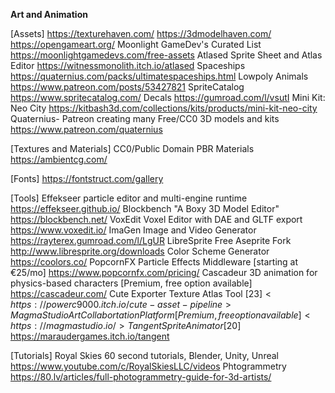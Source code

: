 
__**Art and Animation**__

[Assets]
<https://texturehaven.com/>
<https://3dmodelhaven.com/>
<https://opengameart.org/>
Moonlight GameDev's Curated List <https://moonlightgamedevs.com/free-assets>
Atlased Sprite Sheet and Atlas Editor <https://witnessmonolith.itch.io/atlased>
Spaceships <https://quaternius.com/packs/ultimatespaceships.html>
Lowpoly Animals <https://www.patreon.com/posts/53427821>
SpriteCatalog <https://www.spritecatalog.com/>
Decals <https://gumroad.com/l/vsutI>
Mini Kit: Neo City <https://kitbash3d.com/collections/kits/products/mini-kit-neo-city>
Quaternius- Patreon creating many Free/CC0 3D models and kits <https://www.patreon.com/quaternius>

[Textures and Materials]
CC0/Public Domain PBR Materials <https://ambientcg.com/>

[Fonts]
<https://fontstruct.com/gallery>

[Tools]
Effekseer particle editor and multi-engine runtime <https://effekseer.github.io/>
Blockbench "A Boxy 3D Model Editor" <https://blockbench.net/>
VoxEdit Voxel Editor with DAE and GLTF export <https://www.voxedit.io/>
ImaGen Image and Video Generator <https://rayterex.gumroad.com/l/LgUR>
LibreSprite Free Aseprite Fork <http://www.libresprite.org/downloads>
Color Scheme Generator <https://coolors.co/>
PopcornFX Particle Effects Middleware [starting at €25/mo] <https://www.popcornfx.com/pricing/>
Cascadeur 3D animation for physics-based characters [Premium, free option available] <https://cascadeur.com/>
Cute Exporter Texture Atlas Tool [$23] <https://powerc9000.itch.io/cute-asset-pipeline>
Magma Studio Art Collabortation Platform [Premium, free option available] <https://magmastudio.io/>
Tangent Sprite Animator [$20] <https://maraudergames.itch.io/tangent>

[Tutorials]
Royal Skies 60 second tutorials, Blender, Unity, Unreal <https://www.youtube.com/c/RoyalSkiesLLC/videos>
Phtogrammetry <https://80.lv/articles/full-photogrammetry-guide-for-3d-artists/>
